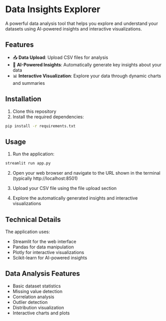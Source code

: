 # Data Insights Explorer

A powerful data analysis tool that helps you explore and understand your datasets using AI-powered insights and interactive visualizations.

## Features

- 📤 **Data Upload**: Upload CSV files for analysis
- 🤖 **AI-Powered Insights**: Automatically generate key insights about your data
- 📊 **Interactive Visualization**: Explore your data through dynamic charts and summaries

## Installation

1. Clone this repository
2. Install the required dependencies:
```bash
pip install -r requirements.txt
```

## Usage

1. Run the application:
```bash
streamlit run app.py
```

2. Open your web browser and navigate to the URL shown in the terminal (typically http://localhost:8501)

3. Upload your CSV file using the file upload section

4. Explore the automatically generated insights and interactive visualizations

## Technical Details

The application uses:
- Streamlit for the web interface
- Pandas for data manipulation
- Plotly for interactive visualizations
- Scikit-learn for AI-powered insights

## Data Analysis Features

- Basic dataset statistics
- Missing value detection
- Correlation analysis
- Outlier detection
- Distribution visualization
- Interactive charts and plots 